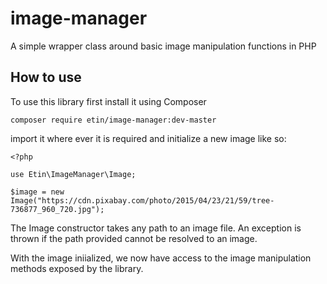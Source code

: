 # image-manager
A simple wrapper class around basic image manipulation functions in PHP

## How to use
To use this library first install it using Composer
 ```
 composer require etin/image-manager:dev-master
 ```
 
 import it where ever it is required and initialize a new image like so:
 
 ```
 <?php
 
 use Etin\ImageManager\Image;
 
 $image = new Image("https://cdn.pixabay.com/photo/2015/04/23/21/59/tree-736877_960_720.jpg");
 ```
The Image constructor takes any path to an image file. An exception is thrown if the path provided cannot be resolved to an image.

With the image iniialized, we now have access to the image manipulation methods exposed by the library.

